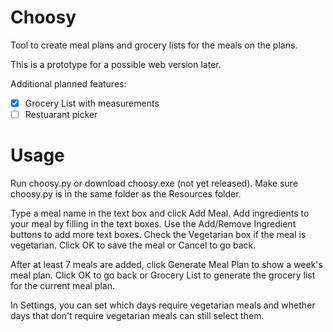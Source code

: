 # Choosy

Tool to create meal plans and grocery lists for the meals on the plans.

This is a prototype for a possible web version later.

Additional planned features:
- [x] Grocery List with measurements
- [ ] Restuarant picker

# Usage

Run choosy.py or download choosy.exe (not yet released). Make sure choosy.py is in the same folder as the Resources folder.

Type a meal name in the text box and click Add Meal. Add ingredients to your meal by filling in the text boxes.
Use the Add/Remove Ingredient buttons to add more text boxes. Check the Vegetarian box if the meal is vegetarian.
Click OK to save the meal or Cancel to go back.

After at least 7 meals are added, click Generate Meal Plan to show a week's meal plan. Click OK to go back
or Grocery List to generate the grocery list for the current meal plan.

In Settings, you can set which days require vegetarian meals and whether days that don't require vegetarian meals can still select them.  
